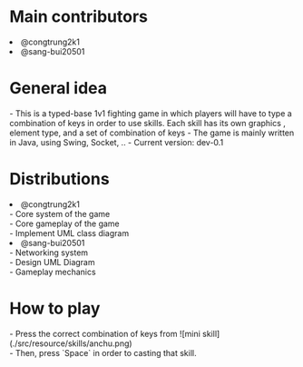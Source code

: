 <h1>Main contributors</h1>

  <li> @congtrung2k1 </li>
  <li> @sang-bui20501 </li>

<h1> General idea</h1>
  - This is a typed-base 1v1 fighting game in which players will have to type a combination of keys in order to use skills. Each skill has its own graphics , element type, and a set of combination of keys 
  - The game is mainly written in Java, using Swing, Socket, ..
  - Current version: dev-0.1

<h1> Distributions </h1>

  <li> @congtrung2k1 </li>
  - Core system of the game <br/>
  - Core gameplay of the game <br/>
  - Implement UML class diagram <br/>
  
  <li> @sang-bui20501 </li>
  - Networking system <br/>
  - Design UML Diagram <br/>
  - Gameplay mechanics <br/>

<h1> How to play </h1>
- Press the correct combination of keys from ![mini skill](./src/resource/skills/anchu.png) <br/>
- Then, press `Space` in order to casting that skill. <br/>

